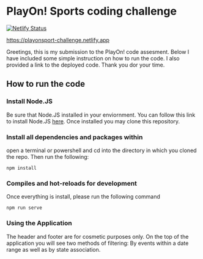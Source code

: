 # PlayOn! Sports coding challenge


[![Netlify Status](https://api.netlify.com/api/v1/badges/58ee901c-2394-47c1-923f-b4b2ff122511/deploy-status)](https://app.netlify.com/sites/playonsport-challenge/deploys)

<https://playonsport-challenge.netlify.app>

Greetings, this is my submission to the PlayOn! code assesment. Below I have included some simple instruction on how to run the code. I also provided a link to the deployed code. Thank you dor your time. 

## How to run the code

### Install Node.JS
Be sure that Node.JS installed in your enviornment. You can follow this link to install Node.JS [here](https://nodejs.org/en/). Once installed you may clone this repository. 

### Install all dependencies and packages within

open a terminal or powershell and cd into the directory in which you cloned the repo. Then run the following:
```
npm install
```

### Compiles and hot-reloads for development

Once everything is install, please run the following command
```
npm run serve
```

### Using the Application
The header and footer are for cosmetic purposes only. On the top of the application you will see two methods of filtering: By events within a date range as well as by state association. 